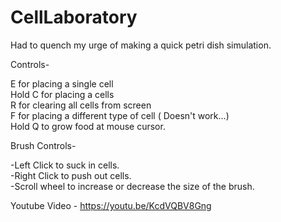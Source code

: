# CellLaboratory
Had to quench my urge of making a quick petri dish simulation.

Controls-

  E for placing a single cell  
  Hold C for placing a cells  
  R for clearing all cells from screen  
  F for placing a different type of cell ( Doesn't work...)  
  Hold Q to grow food at mouse cursor.  
  
Brush Controls-

-Left Click to suck in cells.  
-Right Click to push out cells.  
-Scroll wheel to increase or decrease the size of the brush.  


Youtube Video - https://youtu.be/KcdVQBV8Gng
